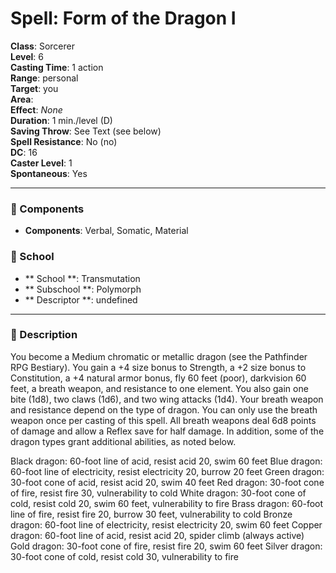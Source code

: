 
# Spell: Form of the Dragon I
**Class**: Sorcerer  
**Level**: 6  
**Casting Time**: 1 action  
**Range**: personal  
**Target**: you  
**Area**:   
**Effect**: _None_  
**Duration**: 1 min./level (D)  
**Saving Throw**: See Text (see below)  
**Spell Resistance**: No (no)  
**DC**: 16  
**Caster Level**: 1  
**Spontaneous**: Yes

---

### 🔮 Components
- **Components**: Verbal, Somatic, Material

### 🏫 School
- ** School **: Transmutation
- ** Subschool **: Polymorph
- ** Descriptor **: undefined
---

### 📜 Description
You become a Medium chromatic or metallic dragon (see the Pathfinder RPG Bestiary). You gain a +4 size bonus to Strength, a +2 size bonus to Constitution, a +4 natural armor bonus, fly 60 feet (poor), darkvision 60 feet, a breath weapon, and resistance to one element. You also gain one bite (1d8), two claws (1d6), and two wing attacks (1d4). Your breath weapon and resistance depend on the type of dragon. You can only use the breath weapon once per casting of this spell. All breath weapons deal 6d8 points of damage and allow a Reflex save for half damage. In addition, some of the dragon types grant additional abilities, as noted below.

Black dragon: 60-foot line of acid, resist acid 20, swim 60 feet
Blue dragon: 60-foot line of electricity, resist electricity 20, burrow 20 feet
Green dragon: 30-foot cone of acid, resist acid 20, swim 40 feet
Red dragon: 30-foot cone of fire, resist fire 30, vulnerability to cold
White dragon: 30-foot cone of cold, resist cold 20, swim 60 feet, vulnerability to fire
Brass dragon: 60-foot line of fire, resist fire 20, burrow 30 feet, vulnerability to cold
Bronze dragon: 60-foot line of electricity, resist electricity 20, swim 60 feet
Copper dragon: 60-foot line of acid, resist acid 20, spider climb (always active)
Gold dragon: 30-foot cone of fire, resist fire 20, swim 60 feet
Silver dragon: 30-foot cone of cold, resist cold 30, vulnerability to fire
